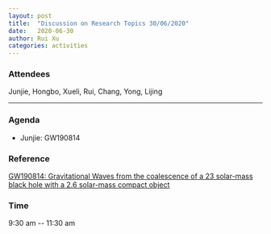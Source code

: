 ```yaml
---
layout: post
title:  "Discussion on Research Topics 30/06/2020"
date:   2020-06-30
author: Rui Xu
categories: activities
---
```



### Attendees

Junjie, Hongbo, Xueli, Rui, Chang, Yong, Lijing

---


### Agenda

- Junjie: GW190814 


### Reference

[GW190814: Gravitational Waves from the coalescence of a 23 solar-mass black hole with a 2.6 solar-mass compact object](https://arxiv.org/abs/2006.12611)


### Time

9:30 am -- 11:30 am
